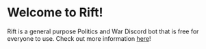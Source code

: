 # Welcome to Rift!

Rift is a general purpose Politics and War Discord bot that is free for everyone to use. Check out more information [here](https://rift.mrvillage.dev)!
